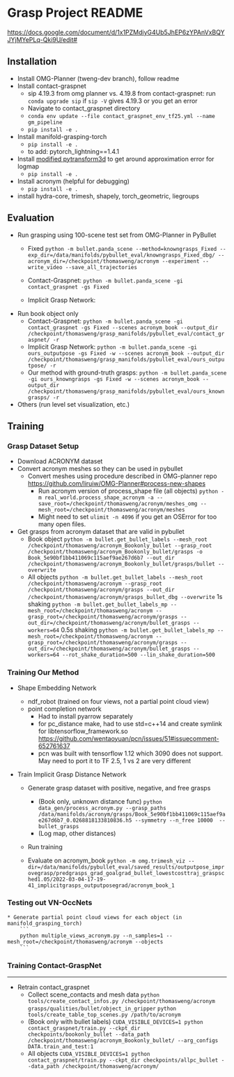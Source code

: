 # Grasp Project README

https://docs.google.com/document/d/1x1PZMdiyG4Ub5JhEP6zYPAnVxBQYJYjMYePLq-Qki9U/edit#

## Installation
* Install OMG-Planner (tweng-dev branch), follow readme
* Install contact-graspnet 
    * sip 4.19.3 from omg planner vs. 4.19.8 from contact-graspnet: run `conda upgrade sip` if `sip -V` gives 4.19.3 or you get an error
    * Navigate to contact_graspnet directory
    * `conda env update --file contact_graspnet_env_tf25.yml --name gm_pipeline`
    * `pip install -e .`
* Install manifold-grasping-torch
    * `pip install -e .`
    * to add: pytorch_lightning==1.4.1
* Install [modified pytransform3d](https://github.com/thomasweng15/pytransform3d) to get around approximation error for logmap
    * `pip install -e .`
* Install acronym (helpful for debugging)
    * `pip install -e .`
* install hydra-core, trimesh, shapely, torch_geometric, liegroups

## Evaluation
* Run grasping using 100-scene test set from OMG-Planner in PyBullet
    * Fixed
        `python -m bullet.panda_scene --method=knowngrasps_Fixed --exp_dir=/data/manifolds/pybullet_eval/knowngrasps_Fixed_dbg/ --acronym_dir=/checkpoint/thomasweng/acronym --experiment --write_video --save_all_trajectories`

    * Contact-Graspnet: 
        `python -m bullet.panda_scene -gi contact_graspnet -gs Fixed`
    * Implicit Grasp Network:
* Run book object only 
    * Contact-Graspnet:
        `python -m bullet.panda_scene -gi contact_graspnet -gs Fixed --scenes acronym_book --output_dir /checkpoint/thomasweng/grasp_manifolds/pybullet_eval/contact_graspnet/ -r`
    * Implicit Grasp Network:
        `python -m bullet.panda_scene -gi ours_outputpose -gs Fixed -w --scenes acronym_book --output_dir /checkpoint/thomasweng/grasp_manifolds/pybullet_eval/ours_outputpose/ -r`
    * Our method with ground-truth grasps:
        `python -m bullet.panda_scene -gi ours_knowngrasps -gs Fixed -w --scenes acronym_book --output_dir /checkpoint/thomasweng/grasp_manifolds/pybullet_eval/ours_knowngrasps/ -r`
* Others (run level set visualization, etc.)

## Training

### Grasp Dataset Setup 
* Download ACRONYM dataset
* Convert acronym meshes so they can be used in pybullet
    * Convert meshes using procedure described in OMG-planner repo https://github.com/liruiw/OMG-Planner#process-new-shapes 
        * Run acronym version of process_shape file (all objects)
           `python -m real_world.process_shape_acronym -a --save_root=/checkpoint/thomasweng/acronym/meshes_omg --mesh_root=/checkpoint/thomasweng/acronym/meshes`
        * Might need to set `ulimit -n 4096` if you get an OSError for too many open files. 
* Get grasps from acronym dataset that are valid in pybullet
    * Book object
        `python -m bullet.get_bullet_labels --mesh_root /checkpoint/thomasweng/acronym_Bookonly_bullet --grasp_root /checkpoint/thomasweng/acronym_Bookonly_bullet/grasps -o Book_5e90bf1bb411069c115aef9ae267d6b7 --out_dir /checkpoint/thomasweng/acronym_Bookonly_bullet/grasps/bullet --overwrite`
    * All objects
        `python -m bullet.get_bullet_labels --mesh_root /checkpoint/thomasweng/acronym --grasp_root /checkpoint/thomasweng/acronym/grasps --out_dir /checkpoint/thomasweng/acronym/grasps_bullet_dbg --overwrite`
        1s shaking `python -m bullet.get_bullet_labels_mp --mesh_root=/checkpoint/thomasweng/acronym --grasp_root=/checkpoint/thomasweng/acronym/grasps --out_dir=/checkpoint/thomasweng/acronym/bullet_grasps --workers=64`
        0.5s shaking `python -m bullet.get_bullet_labels_mp --mesh_root=/checkpoint/thomasweng/acronym --grasp_root=/checkpoint/thomasweng/acronym/grasps --out_dir=/checkpoint/thomasweng/acronym/bullet_grasps --workers=64 --rot_shake_duration=500 --lin_shake_duration=500`

### Training Our Method
* Shape Embedding Network
    * ndf_robot (trained on four views, not a partial point cloud view)
    * point completion network
        * Had to install pyarrow separately
        * for pc_distance make, had to use std=c++14 and create symlink for libtensorflow_framework.so https://github.com/wentaoyuan/pcn/issues/51#issuecomment-652761637
        * pcn was built with tensorflow 1.12 which 3090 does not support. May need to port it to TF 2.5, 1 vs 2 are very different
    <!-- * Generate 30 partial point cloud views for each object (in manifold_grasping_torch)
        `python generate_partial_pc_dataset.py --n_samples=30 --mesh_root=/checkpoint/thomasweng/acronym --objects --save_dir=/data/shape_code/data/acronym` -->
    <!-- * Run training
        `python train.py --multirun hydra/launcher=submitit_slurm hydra.launcher.gpus_per_node=1 hydra.sweep.subdir='_lr${netconf.lr}' datapath=/checkpoint/thomasweng/shape_code/data/acronym/dataset.hdf5 batchsz=32 nworkers=64 netconf.lr=0.005,0.001,0.0005 epochs=50 experiment=allpcs_nobn`
        `python train.py experiment=all_pcs_nobn_aug hydra.run.dir=\'/checkpoint/thomasweng/shape_code/runs/outputs/\${experiment}/\${now:%Y-%m-%d_%H%M%S}\' datapath=/data/shape_code/data/acronym/dataset.hdf5 batchsz=32 nworkers=64 netconf.lr=0.001 epochs=50 val_check_interval=100 netconf.aug_jitter=True netconf.aug_rotate=True netconf.aug_scale=True` -->

* Train Implicit Grasp Distance Network
    * Generate grasp dataset with positive, negative, and free grasps
        * (Book only, unknown distance func) `python data_gen/process_acronym.py --grasp_paths /data/manifolds/acronym/grasps/Book_5e90bf1bb411069c115aef9ae267d6b7_0.0268818133810836.h5 --symmetry --n_free 10000  --bullet_grasps`
        * (Log map, other distances)
    * Run training

    * Evaluate on acronym_book
        `python -m omg.trimesh_viz --dir=/data/manifolds/pybullet_eval/saved_results/outputpose_improvegrasp/predgrasps_grad_goalgrad_bullet_lowestcosttraj_graspsched1.05/2022-03-04-17-19-41_implicitgrasps_outputposegrad/acronym_book_1`

### Testing out VN-OccNets
    * Generate partial point cloud views for each object (in manifold_grasping_torch)
        ```
        python multiple_views_acronym.py --n_samples=1 --mesh_root=/checkpoint/thomasweng/acronym --objects 
        ```

<!-- --save_dir=/data/shape_code/data/acronym -->

### Training Contact-GraspNet
---
* Retrain contact_graspnet
    * Collect scene_contacts and mesh data
        <!-- `contact_graspnet/tools/make_meshes.py` -->
        <!-- `contact_graspnet/tools/prune_grasps.py` -->
        `python tools/create_contact_infos.py /checkpoint/thomasweng/acronym grasps/qualities/bullet/object_in_gripper`
        `python tools/create_table_top_scenes.py /path/to/acronym`
    * (Book only with bullet labels)
        `CUDA_VISIBLE_DEVICES=1 python contact_graspnet/train.py --ckpt_dir checkpoints/bookonly_bullet --data_path /checkpoint/thomasweng/acronym_Bookonly_bullet/ --arg_configs DATA.train_and_test:1`
    * All objects
        `CUDA_VISIBLE_DEVICES=1 python contact_graspnet/train.py --ckpt_dir checkpoints/allpc_bullet --data_path /checkpoint/thomasweng/acronym/`
